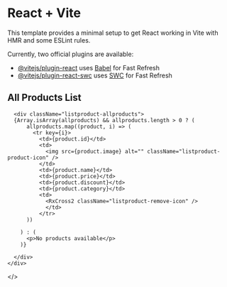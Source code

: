 # React + Vite

This template provides a minimal setup to get React working in Vite with HMR and some ESLint rules.

Currently, two official plugins are available:

- [@vitejs/plugin-react](https://github.com/vitejs/vite-plugin-react/blob/main/packages/plugin-react/README.md) uses [Babel](https://babeljs.io/) for Fast Refresh
- [@vitejs/plugin-react-swc](https://github.com/vitejs/vite-plugin-react-swc) uses [SWC](https://swc.rs/) for Fast Refresh


<div className="list-product">
      <h2>All Products List</h2>
      
      <div className="listproduct-allproducts">
      {Array.isArray(allproducts) && allproducts.length > 0 ? (
          allproducts.map((product, i) => (
            <tr key={i}>
              <td>{product.id}</td>
              <td>
                <img src={product.image} alt="" className="listproduct-product-icon" />
              </td>
              <td>{product.name}</td>
              <td>{product.price}</td>
              <td>{product.discount}</td>
              <td>{product.category}</td>
              <td>
                <RxCross2 className="listproduct-remove-icon" />
                </td>
              </tr>
          ))
         
        ) : (
          <p>No products available</p>
        )}
        
      </div>
    </div>
  </>
